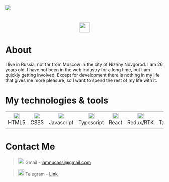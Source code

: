 <img src="https://user-images.githubusercontent.com/123871595/235873605-475cfc66-f100-4a39-acda-8d785fe99c36.svg"></img>

<h1 align="center"><img src="https://github.com/blackcater/blackcater/raw/main/images/Hi.gif" height="32"/></h1>

# About 
I live in Russia, not far from Moscow in the city of Nizhny Novgorod. I am 26 years old. I have not been in the web industry for a long time, but I am quickly getting involved. Except for development there is nothing in my life that gives me more pleasure, so I want to spend the rest of my life with it.


# My technologies & tools
|   |   |   |   |   |   |   |   |   |   |
| :------------: | :------------: | :------------: | :------------: | :------------: | :------------: | :------------: | :------------: | :------------: | :------------: |
|   <img src="https://user-images.githubusercontent.com/123871595/235882516-5851b783-e957-4093-b87f-45ab70afe5e4.svg" height="20"/> HTML5|  <img src="https://user-images.githubusercontent.com/123871595/235860414-842eb23f-d048-491c-861a-d29a031304d0.svg" height="20"/> CSS3 |  <img src="https://user-images.githubusercontent.com/123871595/235885068-38698379-cd17-467d-9dc3-331d3124ae7a.svg" height="20"/> Javascript  |  <img src="https://user-images.githubusercontent.com/123871595/235886892-8fc1cf0b-99dc-4c5e-a08c-572a36a78f0f.svg" height="20" /> Typescript |  <img src="https://user-images.githubusercontent.com/123871595/235883764-7e518f57-c093-4449-bc87-532894ff20da.svg" height="20"/> React |  <img src="https://user-images.githubusercontent.com/123871595/235884488-8ae91943-6a90-41f5-b50d-7bce2e07b501.svg" height="20"/> Redux/RTK |  <img src="https://user-images.githubusercontent.com/123871595/235885297-d4e27227-21b8-47bb-871b-c6092b35aa0f.svg" height="20" /> Tailwind |   <img src="https://user-images.githubusercontent.com/123871595/235885832-f61e2213-253e-4b1f-8790-d77932160142.svg" height="20" /> StyledComponents |  <img src="https://user-images.githubusercontent.com/123871595/235886329-6cbc823a-cef4-42e0-9a1e-f001250d1819.svg" height="20" /> VSCode |  <img src="https://user-images.githubusercontent.com/123871595/235886338-8f5f1e1b-9a5f-4352-8d77-d784207f5bcf.svg" height="20" /> Figma |
|   |   |   |   |   |   |   |   |   |   |
# Contact Me
> <img src="https://user-images.githubusercontent.com/123871595/235893628-ab504cf5-f683-4609-844e-f0fa87bc215d.svg" height="20" />  Gmail - iamnucassi@gmail.com

> <img src="https://user-images.githubusercontent.com/123871595/235893633-d6b9168c-278d-4de1-8e58-30df2f468544.svg" height="20" /> Telegram - [Link](https://t.me/artham0n "Link")



<!--
**mopiue/mopiue** is a ✨ _special_ ✨ repository because its `README.md` (this file) appears on your GitHub profile.

Here are some ideas to get you started:

- 🔭 I’m currently working on ...
- 🌱 I’m currently learning ...
- 👯 I’m looking to collaborate on ...
- 🤔 I’m looking for help with ...
- 💬 Ask me about ...
- 📫 How to reach me: ...
- 😄 Pronouns: ...
- ⚡ Fun fact: ...
-->
